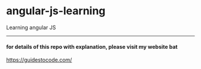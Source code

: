 # angular-js-learning
Learning angular JS 
___________________

#### for details of this repo with explanation, please visit my website bat 

https://guidestocode.com/
